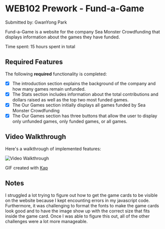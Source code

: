 # WEB102 Prework - Fund-a-Game

Submitted by: GwanYong Park

Fund-a-Game is a website for the company Sea Monster Crowdfunding that displays information about the games they have funded.

Time spent: 15 hours spent in total

## Required Features

The following **required** functionality is completed:

* [x] The introduction section explains the background of the company and how many games remain unfunded.
* [x] The Stats section includes information about the total contributions and dollars raised as well as the top two most funded games.
* [x] The Our Games section initially displays all games funded by Sea Monster Crowdfunding
* [x] The Our Games section has three buttons that allow the user to display only unfunded games, only funded games, or all games.

## Video Walkthrough

Here's a walkthrough of implemented features:

<img src='web102_prework walkthrough.gif' title='Video Walkthrough' width='' alt='Video Walkthrough' />

GIF created with [Kap](https://getkap.co/)

## Notes

I struggled a lot trying to figure out how to get the game cards to be visible on the website because I kept encounting errors in my javascript code. Furthermore, it was challenging to format the fonts to make the game cards look good and to have the image show up with the correct size that fits inside the game card. Once I was able to figure this out, all of the other challenges were a lot more manageable.
